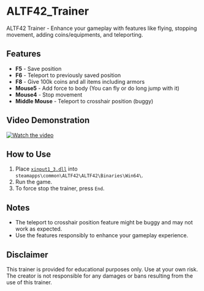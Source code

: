 # ALTF42_Trainer

ALTF42 Trainer - Enhance your gameplay with features like flying, stopping movement, adding coins/equipments, and teleporting.

## Features
- **F5** - Save position
- **F6** - Teleport to previously saved position
- **F8** - Give 100k coins and all items including armors
- **Mouse5** - Add force to body (You can fly or do long jump with it)
- **Mouse4** - Stop movement
- **Middle Mouse** - Teleport to crosshair position (buggy)

## Video Demonstration
[![Watch the video](http://img.youtube.com/vi/xbAHQ62SalQ/0.jpg)](http://www.youtube.com/watch?v=xbAHQ62SalQ)

## How to Use
1. Place [`xinput1_3.dll`](https://github.com/jessy-lua/ALTF42_Trainer/releases/latest/download/xinput1_3.dll) into `steamapps\common\ALTF42\ALTF42\Binaries\Win64\`.
2. Run the game.
3. To force stop the trainer, press `End`.

## Notes
- The teleport to crosshair position feature might be buggy and may not work as expected.
- Use the features responsibly to enhance your gameplay experience.

## Disclaimer
This trainer is provided for educational purposes only. Use at your own risk. The creator is not responsible for any damages or bans resulting from the use of this trainer.

